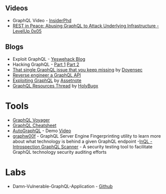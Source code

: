 ## Videos

-   GraphQL Video - [InsiderPhd](https://www.youtube.com/watch?v=GlvNwhq-uBg)
-   [REST in Peace: Abusing GraphQL to Attack Underlying Infrastructure - LevelUp 0x05](https://www.youtube.com/watch?v=NPDp7GHmMa0)

## Blogs

-   Exploit GraphQL - [Yeswehack Blog](https://blog.yeswehack.com/yeswerhackers/how-exploit-graphql-endpoint-bug-bounty/)
-   Hacking GraphQL - [Part 1](https://infosecwriteups.com/hacking-graphql-for-fun-and-profit-part-1-understanding-graphql-basics-72bb3dd22efa) [Part 2](https://infosecwriteups.com/hacking-graphql-for-fun-and-profit-part-2-methodology-and-examples-5992093bcc24)
-   [That single GraphQL issue that you keep missing](https://blog.doyensec.com/2021/05/20/graphql-csrf.html) by [Doyensec](https://www.doyensec.com/)
-   [Reverse engineer a GraphQL API](https://swizec.com/blog/reverse-engineer-a-graphql-api-to-automate-love-notes-codewithswiz-24)
-   [Exploiting GraphQL](https://blog.assetnote.io/2021/08/29/exploiting-graphql/) by [Assetnote](https://assetnote.io/)
-   [GraphQL Resources Thread](https://twitter.com/holybugx/status/1441460070387261440?s=21) by [HolyBugx](https://twitter.com/HolyBugx)

# Tools

-   [GraphQL Voyager](https://apis.guru/graphql-voyager/)
-   [GraphQL Cheatsheet](https://devhints.io/graphql)
-   [AutoGraphQL](https://graphql-dashboard.herokuapp.com/) - Demo [Video ](https://www.youtube.com/watch?v=JJmufWfVvyU)
-   [graphw00f](https://github.com/dolevf/graphw00f) - GraphQL Server Engine Fingerprinting utility to learn more about what technology is behind a given GraphQL endpoint -[InQL - Introspection GraphQL Scanner](https://portswigger.net/bappstore/296e9a0730384be4b2fffef7b4e19b1f) - A security testing tool to facilitate GraphQL technology security auditing efforts

# Labs

-   Damn-Vulnerable-GraphQL-Application - [Github](https://github.com/dolevf/Damn-Vulnerable-GraphQL-Application)
